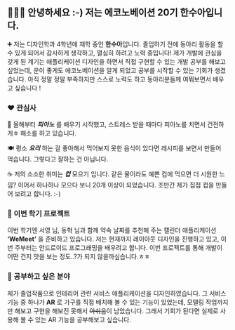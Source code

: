 ## 👩🏻‍💻 안녕하세요 :-) 저는 에코노베이션 20기 **한수아**입니다.

➕ 저는 디자인학과 4학년에 재학 중인 **한수아**입니다.
졸업하기 전에 동아리 활동을 할 수 있게 되어서 감사하게 생각하고, 열심히 하려고 노력 중입니다! 
제가 개발에 관심을 갖게 된 계기는 애플리케이션 디자인을 하면서 직접 구현할 수 있는 개발 공부를 해보고 싶었는데, 운이 좋게도 에코노베이션을 알게 되었고 공부를 시작할 수 있는 기회가 생겼습니다. 아직 정말 정말 부족하지만 스스로 노력도 하고 동아리분들께 여쭤보면서 배우고 싶습니다 !  

### ❤️ 관심사

🎹 올해부터 ***피아노*** 를 배우기 시작했고, 스트레스 받을 때마다 피아노를 치면서 건전하게ㅎ 해소를 하고 있습니다. 

🍽 평소 ***요리*** 하는 걸 좋아해서 먹어보지 못한 음식이 있다면 레시피를 보면서 만들어 먹습니다. 그렇다고 잘하는 건 아닙니다. 

☕️ 저의 소소한 취미는 ***컵*** 모으기 입니다. 같은 물이라도 예쁜 컵에 먹으면 더 시원한 느낌? 이어서 하나하나 모으다 보니 20개 이상이 되었습니다. 조만간 제가 집접 컵을 만들어 보려고 합니다. :-)

### 📱 이번 학기 프로젝트
이번 학기엔 서영 님, 동혁 님과 함께 약속 날짜를 추천해 주는 캘린더 애플리케이션 **‘WeMeet’** 을 준비하고 있습니다. 저는 현재까지 레이아웃 디자인을 진행하고 있고, 이번 주부터는 안드로이드 프로그래밍을 배우려고 합니다. 이번 프로젝트를 통해 개발이 어떤 건지 맛을 보는 정도..?가 되지 않을까싶습니다.ㅎㅎ

### 📝 공부하고 싶은 분야
제가 졸업작품으로 인테리어 관련 서비스 애플리케이션을 디자인하였습니다. 그 서비스 기능 중 하나가 **AR** 로 가구를 직접 배치해 볼 수 있는 기능이 있었는데, 모델링 작업까지만 해보고 구현을 해보진 못해서 ~~아쉬움~~이 남았습니다. 그래서 기회가 된다면 실제로 사용해 볼 수 있는 AR 기능을 공부해보고 싶습니다. 

